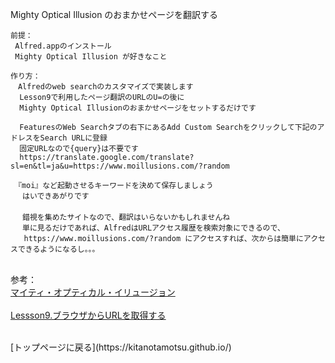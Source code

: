 Mighty Optical Illusion のおまかせページを翻訳する

```
前提：
 Alfred.appのインストール
 Mighty Optical Illusion が好きなこと
 
作り方：
　Alfredのweb searchのカスタマイズで実装します
  Lesson9で利用したページ翻訳のURLのU=の後に
  Mighty Optical Illusionのおまかせページをセットするだけです
  
  FeaturesのWeb Searchタブの右下にあるAdd Custom Searchをクリックして下記のアドレスをSearch URLに登録
  固定URLなので{query}は不要です
  https://translate.google.com/translate?sl=en&tl=ja&u=https://www.moillusions.com/?random
  
　『moi』など起動させるキーワードを決めて保存しましょう
 　はいできあがりです
　
 　錯視を集めたサイトなので、翻訳はいらないかもしれませんね
 　単に見るだけであれば、AlfredはURLアクセス履歴を検索対象にできるので、
   https://www.moillusions.com/?random にアクセスすれば、次からは簡単にアクセスできるようになるし。。。
```

<br>参考：
<br>
  [マイティ・オプティカル・イリュージョン](https://www.moillusions.com)
<br>  
  [Lessson9.ブラウザからURLを取得する](https://github.com/KitanoTamotsu/translate)

<br>
[トップページに戻る](https://kitanotamotsu.github.io/)

